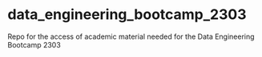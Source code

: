# data_engineering_bootcamp_2303
Repo for the access of academic material needed for the Data Engineering Bootcamp 2303
